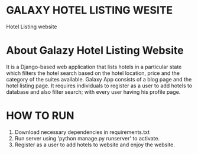 # GALAXY HOTEL LISTING WESITE
Hotel Listing website

# About Galazy Hotel Listing Website
It is a Django-based web application that lists hotels in a particular state which filters the hotel search based on the hotel location, price and the category of the suites available. Galaxy App consists of a blog page and the hotel listing page. It requires individuals to register as a user to add hotels to database and also filter search; with every user having his profile page.   

# HOW TO RUN
1. Download necessary dependencies in requirements.txt
2. Run server using 'python manage.py runserver' to activate.
3. Register as a user to add hotels to website and enjoy the website. 
